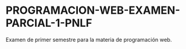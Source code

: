 # PROGRAMACION-WEB-EXAMEN-PARCIAL-1-PNLF
Examen de primer semestre para la materia de programación web.  
